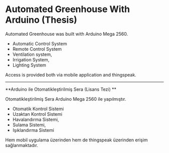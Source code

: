 # Automated Greenhouse With Arduino (Thesis) 

Automated Greenhouse was built with Arduino Mega 2560.

* Automatic Control System
* Remote Control System
* Ventilation system,
* Irrigation System,
* Lighting System

Access is provided both via mobile application and thingspeak.

********
**Arduino ile Otomatikleştirilmiş Sera (Lisans Tezi) **

Otomatikleştirilmiş Sera Arduino Mega 2560 ile yapılmıştır. 

* Otomatik Kontrol Sistemi
* Uzaktan Kontrol Sistemi
* Havalandırma Sistemi, 
* Sulama Sistemi, 
* Işıklandırma Sistemi

Hem mobil uygulama üzerinden hem de thingspeak üzerinden erişim sağlanmaktadır.


